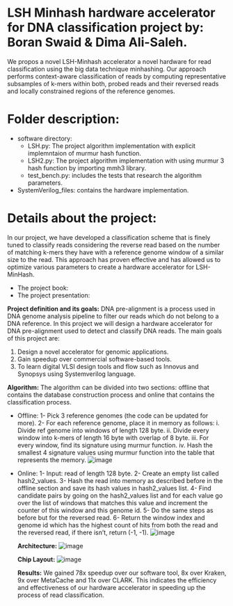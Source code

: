 # LSH Minhash hardware accelerator for DNA classification project by: Boran Swaid & Dima Ali-Saleh.
We propos a novel LSH-Minhash accelerator a novel hardware for read classification using the big data technique minhashing.
Our approach performs context-aware classification of reads by computing representative subsamples of k-mers within both, 
probed reads and their reversed reads and locally constrained regions of the reference genomes.

# Folder description:
* software directory:
  - LSH.py: The project algorithm implementation with explicit implemntaion of murmur hash function.
  - LSH2.py:  The project algorithm implementation with using murmur 3 hash function by importing mmh3 library.
  - test_bench.py: includes the tests that research the algorithm parameters.
* SystemVerilog_files: contains the hardware implementation.

# Details about the project:
In our project, we have developed a classification scheme that is finely tuned to classify reads considering the reverse read
based on the number of matching k-mers they have with a reference genome window of a similar size to the read.
This approach has proven effective and has allowed us to optimize various parameters to create a hardware accelerator for LSH-MinHash.

- The project book:
- The project presentation:

**Project definition and its goals:**
DNA pre-alignment is a process used in DNA genome analysis pipeline to filter our reads which do not belong to a DNA reference.
In this project we will design a hardware accelerator for DNA pre-alignment used to detect and classify DNA reads.
The main goals of this project are:
  1. Design a novel accelerator for genomic applications.
  2. Gain speedup over commercial software-based tools.
  3. To learn digital VLSI design tools and flow such as Innovus and Synopsys using Systemverilog language.

**Algorithm:**
The algorithm can be divided into two sections: offline that contains the database construction process and online 
that contains the classification process.
* Offline:
  1- Pick 3 reference genomes (the code can be updated for more).
  2- For each reference genome, place it in memory as follows:
    i. Divide ref genome into windows of length 128 byte.
    ii. Divide every window into k-mers of length 16 byte with overlap of 8 byte.
    iii. For every window, find its signature using murmur function.
    iv. Hash the smallest 4 signature values using murmur function into the table that represents the memory.
  ![image](https://github.com/BoranSwaid/LSH-minhash-accelerator-project/assets/75131035/ce3154e0-2f36-4105-8f1b-f80e6e635438)

* Online:
  1- Input: read of length 128 byte.
  2- Create an empty list called hash2_values.
  3- Hash the read into memory as described before in the offline section and save its hash values in hash2_values list.
  4- Find candidate pairs by going on the hash2_values list and for each value go over the list of windows that matches
     this value and increment the counter of this window and this genome id.
  5- Do the same steps as before but for the reversed read.
  6- Return the window index and genome id which has the highest count of hits from both the read and the reversed read,
     if there isn’t, return (-1, -1).
  ![image](https://github.com/BoranSwaid/LSH-minhash-accelerator-project/assets/75131035/e4001db1-7bf9-4111-b8fd-055cedf9d5d1)

  **Architecture:**
  ![image](https://github.com/BoranSwaid/LSH-minhash-accelerator-project/assets/75131035/280604e6-893a-40b2-8dda-2a1251dabed7)

  **Chip Layout:**
  ![image](https://github.com/BoranSwaid/LSH-minhash-accelerator-project/assets/75131035/84313122-1403-4d80-8c98-eed962c48078)

  **Results:**
  We gained 78x speedup over our software tool, 8x over Kraken, 9x over MetaCache and 11x over CLARK.
  This indicates the efficiency and effectiveness of our hardware accelerator in speeding up the process of read classification.

  









